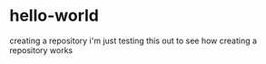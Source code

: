 # hello-world
creating a repository
i'm just testing this out to see how creating a repository works
